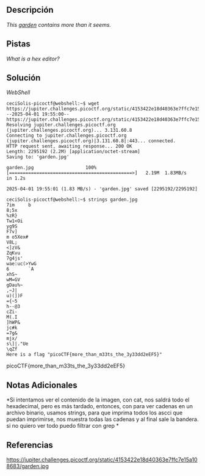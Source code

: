 ## Descripción

*This [garden](https://jupiter.challenges.picoctf.org/static/4153422e18d40363e7ffc7e15a108683/garden.jpg) contains more than it seems.*
## Pistas

*What is a hex editor?*


## Solución

*WebShell*
```
ceciSolis-picoctf@webshell:~$ wget https://jupiter.challenges.picoctf.org/static/4153422e18d40363e7ffc7e15a108683/garden.jpg
--2025-04-01 19:55:00--  https://jupiter.challenges.picoctf.org/static/4153422e18d40363e7ffc7e15a108683/garden.jpg
Resolving jupiter.challenges.picoctf.org (jupiter.challenges.picoctf.org)... 3.131.60.8
Connecting to jupiter.challenges.picoctf.org (jupiter.challenges.picoctf.org)|3.131.60.8|:443... connected.
HTTP request sent, awaiting response... 200 OK
Length: 2295192 (2.2M) [application/octet-stream]
Saving to: 'garden.jpg'

garden.jpg                   100%[=============================================>]   2.19M  1.83MB/s    in 1.2s    

2025-04-01 19:55:01 (1.83 MB/s) - 'garden.jpg' saved [2295192/2295192]

ceciSolis-picoctf@webshell:~$ strings garden.jpg
7im     b
8;5x
%zR}
Tw1<Oi
yg9S
F7v]
m o5Xex#
V8L;
<]zV&
ZqKvu
7g4js'
wae:uc(>YwG
6       `A
xhS~
wM=GV
gDau%~
,~J|
u)(])F
={~5
h--@3
cZi-
M(.I
]hWP&
jc#k
=7g&
mjx/
s\]|."Ue
\qZf
Here is a flag "picoCTF{more_than_m33ts_the_3y33dd2eEF5}"
```

picoCTF{more_than_m33ts_the_3y33dd2eEF5}
## Notas Adicionales 

*Si intentamos ver el contenido de la imagen, con cat, nos saldrá todo el hexadecimal, pero es más tardado, entonces, con para ver cadenas en un archivo binario, usamos strings, para que imprima todos los ascci que puedan imprimirse, nos muestra todas las cadenas y al final sale la bandera. si no quiero ver todo puedo filtrar con grep *


## Referencias 
https://jupiter.challenges.picoctf.org/static/4153422e18d40363e7ffc7e15a108683/garden.jpg
